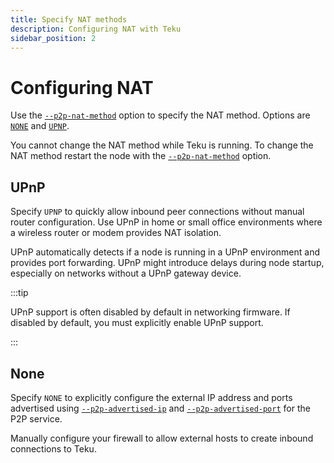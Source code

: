 ```yaml
---
title: Specify NAT methods
description: Configuring NAT with Teku
sidebar_position: 2
---
```


# Configuring NAT

Use the [`--p2p-nat-method`](../../Reference/CLI/CLI-Syntax.md#p2p-nat-method) option to specify the NAT method. Options are [`NONE`](#none) and [`UPNP`](#upnp).

You cannot change the NAT method while Teku is running. To change the NAT method restart the node with the [`--p2p-nat-method`](../../Reference/CLI/CLI-Syntax.md#p2p-nat-method) option.

## UPnP

Specify `UPNP` to quickly allow inbound peer connections without manual router configuration. Use UPnP in home or small office environments where a wireless router or modem provides NAT isolation.

UPnP automatically detects if a node is running in a UPnP environment and provides port forwarding. UPnP might introduce delays during node startup, especially on networks without a UPnP gateway device.

:::tip

UPnP support is often disabled by default in networking firmware. If disabled by default, you must explicitly enable UPnP support.

:::

## None

Specify `NONE` to explicitly configure the external IP address and ports advertised using [`--p2p-advertised-ip`](../../Reference/CLI/CLI-Syntax.md#p2p-advertised-ip) and [`--p2p-advertised-port`](../../Reference/CLI/CLI-Syntax.md#p2p-advertised-port) for the P2P service.

Manually configure your firewall to allow external hosts to create inbound connections to Teku.
